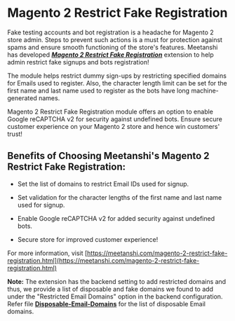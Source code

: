 # Magento 2 Restrict Fake Registration

Fake testing accounts and bot registration is a headache for Magento 2 store admin. Steps to prevent such actions is a must for protection against spams and ensure smooth functioning of the store's features. Meetanshi has developed [***Magento 2 Restrict Fake Registration***](https://meetanshi.com/magento-2-restrict-fake-registration.html) extension to help admin restrict fake signups and bots registration!

The module helps restrict dummy sign-ups by restricting specified domains for Emails used to register. Also, the character length limit can be set for the first name and last name used to register as the bots have long machine-generated names.

Magento 2 Restrict Fake Registration module offers an option to enable Google reCAPTCHA v2 for security against undefined bots. Ensure secure customer experience on your Magento 2 store and hence win customers' trust!

## Benefits of Choosing Meetanshi's Magento 2 Restrict Fake Registration:

* Set the list of domains to restrict Email IDs used for signup.

* Set validation for the character lengths of the first name and last name used for signup.

* Enable Google reCAPTCHA v2 for added security against undefined bots.

* Secure store for improved customer experience!

For more information, visit [https://meetanshi.com/magento-2-restrict-fake-registration.html](https://meetanshi.com/magento-2-restrict-fake-registration.html)

**Note:** The extension has the backend setting to add restricted domains and thus, we provide a list of disposable and fake domains we found to add under the "Restricted Email Domains" option in the backend configuration. Refer file [**Disposable-Email-Domains**](https://github.com/MeetanshiInc/Magento-2-Restrict-Fake-Registration/blob/master/Disposable-Email-Providers.txt) for the list of disposable Email domains. 
